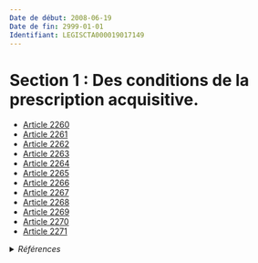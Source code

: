 ```yaml
---
Date de début: 2008-06-19
Date de fin: 2999-01-01
Identifiant: LEGISCTA000019017149
---
```


<h1>Section 1 : Des conditions de la prescription acquisitive.</h1>

- [Article 2260](article_2260.md)
- [Article 2261](article_2261.md)
- [Article 2262](article_2262.md)
- [Article 2263](article_2263.md)
- [Article 2264](article_2264.md)
- [Article 2265](article_2265.md)
- [Article 2266](article_2266.md)
- [Article 2267](article_2267.md)
- [Article 2268](article_2268.md)
- [Article 2269](article_2269.md)
- [Article 2270](article_2270.md)
- [Article 2271](article_2271.md)

<details>
  <summary><em>Références</em></summary>

  <h2>Articles faisant référence à la section</h2>
  
  <ul>
    <li>
      <a href="https://legal.tricoteuses.fr//redirection/LEGIARTI000019014275?vers=git&vers=legifrance">LOI n° 2008-561 du 17 juin 2008 portant réforme de la prescription en matière civile - article 2 ENTIEREMENT_MODIF</a> CREE source
    </li>
  </ul>
</details>
